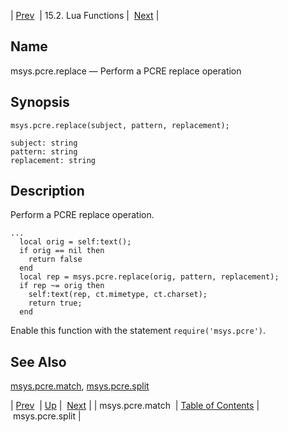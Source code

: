 | [Prev](lua.ref.msys.pcre.match)  | 15.2. Lua Functions |  [Next](lua.ref.msys.pcre.split.php) |

<a name="lua.ref.msys.pcre.replace"></a>
## Name

msys.pcre.replace — Perform a PCRE replace operation

<a name="idp26807616"></a>
## Synopsis

`msys.pcre.replace(subject, pattern, replacement);`

```
subject: string
pattern: string
replacement: string
```
<a name="idp26810368"></a>
## Description

Perform a PCRE replace operation.

```
...
  local orig = self:text();
  if orig == nil then
    return false
  end
  local rep = msys.pcre.replace(orig, pattern, replacement);
  if rep ~= orig then
    self:text(rep, ct.mimetype, ct.charset);
    return true;
  end
```

Enable this function with the statement `require('msys.pcre')`.

<a name="idp26813776"></a>
## See Also

[msys.pcre.match](lua.ref.msys.pcre.match "msys.pcre.match"), [msys.pcre.split](lua.ref.msys.pcre.split.php "msys.pcre.split")

| [Prev](lua.ref.msys.pcre.match)  | [Up](lua.function.details.php) |  [Next](lua.ref.msys.pcre.split.php) |
| msys.pcre.match  | [Table of Contents](index) |  msys.pcre.split |

